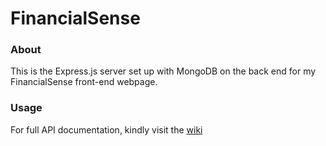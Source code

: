 # FinancialSense

### About
This is the Express.js server set up with MongoDB on the back end for my FinancialSense front-end webpage.

### Usage
For full API documentation, kindly visit the [wiki](https://github.com/nhzaci/FinancialSenseExpress/wiki/FinancialSenseExpress-REST-API-Documentation)
